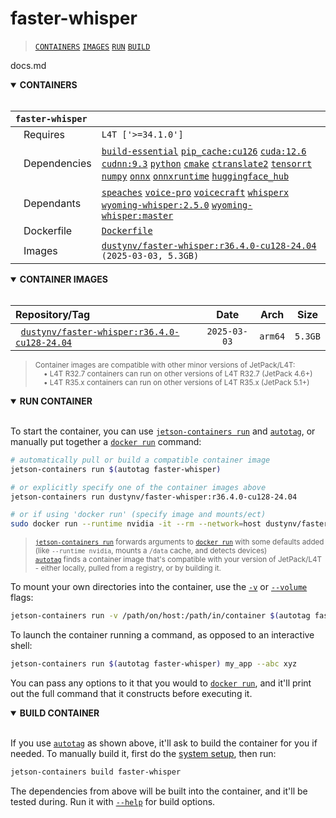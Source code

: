 # faster-whisper

> [`CONTAINERS`](#user-content-containers) [`IMAGES`](#user-content-images) [`RUN`](#user-content-run) [`BUILD`](#user-content-build)

docs.md
<details open>
<summary><b><a id="containers">CONTAINERS</a></b></summary>
<br>

| **`faster-whisper`** | |
| :-- | :-- |
| &nbsp;&nbsp;&nbsp;Requires | `L4T ['>=34.1.0']` |
| &nbsp;&nbsp;&nbsp;Dependencies | [`build-essential`](/packages/build/build-essential) [`pip_cache:cu126`](/packages/cuda/cuda) [`cuda:12.6`](/packages/cuda/cuda) [`cudnn:9.3`](/packages/cuda/cudnn) [`python`](/packages/build/python) [`cmake`](/packages/build/cmake/cmake_pip) [`ctranslate2`](/packages/ml/ctranslate2) [`tensorrt`](/packages/cuda/tensorrt) [`numpy`](/packages/numeric/numpy) [`onnx`](/packages/ml/onnx) [`onnxruntime`](/packages/ml/onnxruntime) [`huggingface_hub`](/packages/llm/huggingface_hub) |
| &nbsp;&nbsp;&nbsp;Dependants | [`speaches`](/packages/speech/speaches) [`voice-pro`](/packages/speech/voice-pro) [`voicecraft`](/packages/speech/voicecraft) [`whisperx`](/packages/speech/whisperx) [`wyoming-whisper:2.5.0`](/packages/smart-home/wyoming/wyoming-whisper) [`wyoming-whisper:master`](/packages/smart-home/wyoming/wyoming-whisper) |
| &nbsp;&nbsp;&nbsp;Dockerfile | [`Dockerfile`](Dockerfile) |
| &nbsp;&nbsp;&nbsp;Images | [`dustynv/faster-whisper:r36.4.0-cu128-24.04`](https://hub.docker.com/r/dustynv/faster-whisper/tags) `(2025-03-03, 5.3GB)` |

</details>

<details open>
<summary><b><a id="images">CONTAINER IMAGES</a></b></summary>
<br>

| Repository/Tag | Date | Arch | Size |
| :-- | :--: | :--: | :--: |
| &nbsp;&nbsp;[`dustynv/faster-whisper:r36.4.0-cu128-24.04`](https://hub.docker.com/r/dustynv/faster-whisper/tags) | `2025-03-03` | `arm64` | `5.3GB` |

> <sub>Container images are compatible with other minor versions of JetPack/L4T:</sub><br>
> <sub>&nbsp;&nbsp;&nbsp;&nbsp;• L4T R32.7 containers can run on other versions of L4T R32.7 (JetPack 4.6+)</sub><br>
> <sub>&nbsp;&nbsp;&nbsp;&nbsp;• L4T R35.x containers can run on other versions of L4T R35.x (JetPack 5.1+)</sub><br>
</details>

<details open>
<summary><b><a id="run">RUN CONTAINER</a></b></summary>
<br>

To start the container, you can use [`jetson-containers run`](/docs/run.md) and [`autotag`](/docs/run.md#autotag), or manually put together a [`docker run`](https://docs.docker.com/engine/reference/commandline/run/) command:
```bash
# automatically pull or build a compatible container image
jetson-containers run $(autotag faster-whisper)

# or explicitly specify one of the container images above
jetson-containers run dustynv/faster-whisper:r36.4.0-cu128-24.04

# or if using 'docker run' (specify image and mounts/ect)
sudo docker run --runtime nvidia -it --rm --network=host dustynv/faster-whisper:r36.4.0-cu128-24.04
```
> <sup>[`jetson-containers run`](/docs/run.md) forwards arguments to [`docker run`](https://docs.docker.com/engine/reference/commandline/run/) with some defaults added (like `--runtime nvidia`, mounts a `/data` cache, and detects devices)</sup><br>
> <sup>[`autotag`](/docs/run.md#autotag) finds a container image that's compatible with your version of JetPack/L4T - either locally, pulled from a registry, or by building it.</sup>

To mount your own directories into the container, use the [`-v`](https://docs.docker.com/engine/reference/commandline/run/#volume) or [`--volume`](https://docs.docker.com/engine/reference/commandline/run/#volume) flags:
```bash
jetson-containers run -v /path/on/host:/path/in/container $(autotag faster-whisper)
```
To launch the container running a command, as opposed to an interactive shell:
```bash
jetson-containers run $(autotag faster-whisper) my_app --abc xyz
```
You can pass any options to it that you would to [`docker run`](https://docs.docker.com/engine/reference/commandline/run/), and it'll print out the full command that it constructs before executing it.
</details>
<details open>
<summary><b><a id="build">BUILD CONTAINER</b></summary>
<br>

If you use [`autotag`](/docs/run.md#autotag) as shown above, it'll ask to build the container for you if needed.  To manually build it, first do the [system setup](/docs/setup.md), then run:
```bash
jetson-containers build faster-whisper
```
The dependencies from above will be built into the container, and it'll be tested during.  Run it with [`--help`](/jetson_containers/build.py) for build options.
</details>
